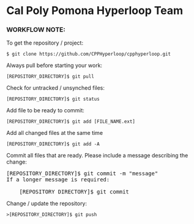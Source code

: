 # Cal Poly Pomona Hyperloop Team

### WORKFLOW NOTE:

To get the repository / project:
``` 
$ git clone https://github.com/CPPHyperloop/cpphyperloop.git
```
Always pull before starting your work:   
```
[REPOSITORY_DIRECTORY]$ git pull
```
Check for untracked / unsynched files:   
```
[REPOSITORY_DIRECTORY]$ git status
```
Add file to be ready to commit:     
```
[REPOSITORY_DIRECTORY]$ git add [FILE_NAME.ext]
```
Add all changed files at the same time      
```
[REPOSITORY_DIRECTORY]$ git add -A 
```

Commit all files that are ready. Please include a message describing the change:
<pre>
[REPOSITORY_DIRECTORY]$ git commit -m "message"
If a longer message is required:
   
    [REPOSITORY_DIRECTORY]$ git commit
</pre>

Change / update the repository:
```
>[REPOSITORY_DIRECTORY]$ git push
```